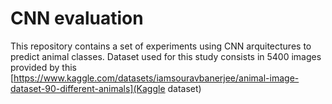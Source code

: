 # CNN evaluation

This repository contains a set of experiments using CNN arquitectures to predict animal classes. Dataset used for this study consists in 5400 images provided by this [https://www.kaggle.com/datasets/iamsouravbanerjee/animal-image-dataset-90-different-animals](Kaggle dataset)
